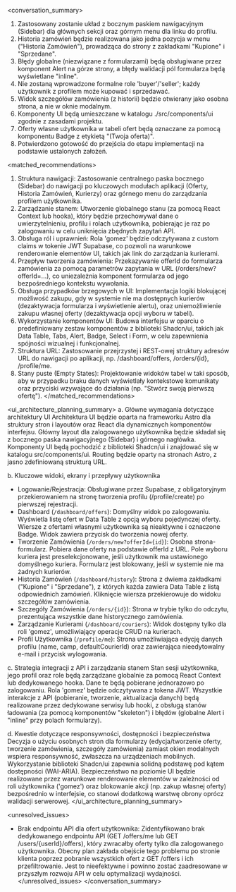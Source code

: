 <conversation_summary>
<decisions>
1. Zastosowany zostanie układ z bocznym paskiem nawigacyjnym (Sidebar) dla głównych sekcji oraz górnym menu dla linku do profilu.
2. Historia zamówień będzie realizowana jako jedna pozycja w menu ("Historia Zamówień"), prowadząca do strony z zakładkami "Kupione" i "Sprzedane".
3. Błędy globalne (niezwiązane z formularzami) będą obsługiwane przez komponent Alert na górze strony, a błędy walidacji pól formularza będą wyświetlane "inline".
4. Nie zostaną wprowadzone formalne role 'buyer'/'seller'; każdy użytkownik z profilem może kupować i sprzedawać.
5. Widok szczegółów zamówienia (z historii) będzie otwierany jako osobna strona, a nie w oknie modalnym.
6. Komponenty UI będą umieszczane w katalogu ./src/components/ui zgodnie z zasadami projektu.
7. Oferty własne użytkownika w tabeli ofert będą oznaczane za pomocą komponentu Badge z etykietą "(Twoja oferta)".
8. Potwierdzono gotowość do przejścia do etapu implementacji na podstawie ustalonych założeń.
</decisions>

<matched_recommendations>
1. Struktura nawigacji: Zastosowanie centralnego paska bocznego (Sidebar) do nawigacji po kluczowych modułach aplikacji (Oferty, Historia Zamówień, Kurierzy) oraz górnego menu do zarządzania
   profilem użytkownika.
2. Zarządzanie stanem: Utworzenie globalnego stanu (za pomocą React Context lub hooka), który będzie przechowywał dane o uwierzytelnieniu, profilu i rolach użytkownika, pobierając je raz po
   zalogowaniu w celu uniknięcia zbędnych zapytań API.
3. Obsługa ról i uprawnień: Rola 'gomez' będzie odczytywana z custom claims w tokenie JWT Supabase, co pozwoli na warunkowe renderowanie elementów UI, takich jak link do zarządzania
   kurierami.
4. Przepływ tworzenia zamówienia: Przekazywanie offerId do formularza zamówienia za pomocą parametrów zapytania w URL (/orders/new?offerId=...), co uniezależnia komponent formularza od jego
   bezpośredniego kontekstu wywołania.
5. Obsługa przypadków brzegowych w UI: Implementacja logiki blokującej możliwość zakupu, gdy w systemie nie ma dostępnych kurierów (dezaktywacja formularza i wyświetlenie alertu), oraz
   uniemożliwienie zakupu własnej oferty (dezaktywacja opcji wyboru w tabeli).
6. Wykorzystanie komponentów UI: Budowa interfejsu w oparciu o predefiniowany zestaw komponentów z biblioteki Shadcn/ui, takich jak Data Table, Tabs, Alert, Badge, Select i Form, w celu
   zapewnienia spójności wizualnej i funkcjonalnej.
7. Struktura URL: Zastosowanie przejrzystej i REST-owej struktury adresów URL do nawigacji po aplikacji, np. /dashboard/offers, /orders/{id}, /profile/me.
8. Stany puste (Empty States): Projektowanie widoków tabel w taki sposób, aby w przypadku braku danych wyświetlały kontekstowe komunikaty oraz przyciski wzywające do działania (np. "Stwórz
   swoją pierwszą ofertę").
</matched_recommendations>

<ui_architecture_planning_summary>
a. Główne wymagania dotyczące architektury UI
Architektura UI będzie oparta na frameworku Astro dla struktury stron i layoutów oraz React dla dynamicznych komponentów interfejsu. Główny layout dla zalogowanego użytkownika będzie składał
się z bocznego paska nawigacyjnego (Sidebar) i górnego nagłówka. Komponenty UI będą pochodzić z biblioteki Shadcn/ui i znajdować się w katalogu src/components/ui. Routing będzie oparty na
stronach Astro, z jasno zdefiniowaną strukturą URL.

b. Kluczowe widoki, ekrany i przepływy użytkownika
- Logowanie/Rejestracja: Obsługiwane przez Supabase, z obligatoryjnym przekierowaniem na stronę tworzenia profilu (/profile/create) po pierwszej rejestracji.
- Dashboard (`/dashboard/offers`): Domyślny widok po zalogowaniu. Wyświetla listę ofert w Data Table z opcją wyboru pojedynczej oferty. Wiersze z ofertami własnymi użytkownika są
  nieaktywne i oznaczone Badge. Widok zawiera przycisk do tworzenia nowej oferty.
- Tworzenie Zamówienia (`/orders/new?offerId={id}`): Osobna strona-formularz. Pobiera dane oferty na podstawie offerId z URL. Pole wyboru kuriera jest preselekcjonowane, jeśli użytkownik
  ma ustawionego domyślnego kuriera. Formularz jest blokowany, jeśli w systemie nie ma żadnych kurierów.
- Historia Zamówień (`/dashboard/history`): Strona z dwiema zakładkami ("Kupione" i "Sprzedane"), z których każda zawiera Data Table z listą odpowiednich zamówień. Kliknięcie wiersza
  przekierowuje do widoku szczegółów zamówienia.
- Szczegóły Zamówienia (`/orders/{id}`): Strona w trybie tylko do odczytu, prezentująca wszystkie dane historycznego zamówienia.
- Zarządzanie Kurierami (`/dashboard/couriers`): Widok dostępny tylko dla roli 'gomez', umożliwiający operacje CRUD na kurierach.
- Profil Użytkownika (`/profile/me`): Strona umożliwiająca edycję danych profilu (name, camp, defaultCourierId) oraz zawierająca nieedytowalny e-mail i przycisk wylogowania.

c. Strategia integracji z API i zarządzania stanem
Stan sesji użytkownika, jego profil oraz role będą zarządzane globalnie za pomocą React Context lub dedykowanego hooka. Dane te będą pobierane jednorazowo po zalogowaniu. Rola 'gomez'
będzie odczytywana z tokena JWT. Wszystkie interakcje z API (pobieranie, tworzenie, aktualizacja danych) będą realizowane przez dedykowane serwisy lub hooki, z obsługą stanów ładowania
(za pomocą komponentów "skeleton") i błędów (globalne Alert i "inline" przy polach formularzy).

d. Kwestie dotyczące responsywności, dostępności i bezpieczeństwa
Decyzja o użyciu osobnych stron dla formularzy (edycja/tworzenie oferty, tworzenie zamówienia, szczegóły zamówienia) zamiast okien modalnych wspiera responsywność, zwłaszcza na
urządzeniach mobilnych. Wykorzystanie biblioteki Shadcn/ui zapewnia solidną podstawę pod kątem dostępności (WAI-ARIA). Bezpieczeństwo na poziomie UI będzie realizowane przez warunkowe
renderowanie elementów w zależności od roli użytkownika ('gomez') oraz blokowanie akcji (np. zakup własnej oferty) bezpośrednio w interfejsie, co stanowi dodatkową warstwę obrony oprócz
walidacji serwerowej.
</ui_architecture_planning_summary>

<unresolved_issues>
- Brak endpointu API dla ofert użytkownika: Zidentyfikowano brak dedykowanego endpointu API (GET /offers/me lub GET /users/{userId}/offers), który zwracałby oferty tylko dla zalogowanego
  użytkownika. Obecny plan zakłada obejście tego problemu po stronie klienta poprzez pobranie wszystkich ofert z GET /offers i ich przefiltrowanie. Jest to nieefektywne i powinno zostać
  zaadresowane w przyszłym rozwoju API w celu optymalizacji wydajności.
</unresolved_issues>
</conversation_summary>